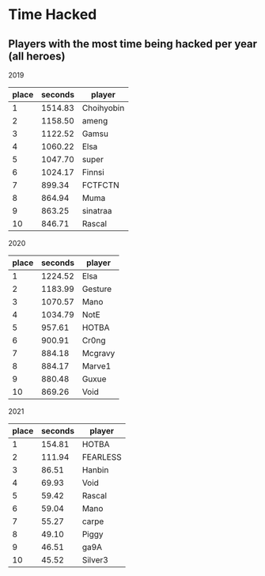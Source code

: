 # Time Hacked

## Players with the most time being hacked per year (all heroes)


2019

 | place | seconds | player     |
|-------|---------|------------|
|     1 | 1514.83 | Choihyobin |
|     2 | 1158.50 | ameng      |
|     3 | 1122.52 | Gamsu      |
|     4 | 1060.22 | Elsa       |
|     5 | 1047.70 | super      |
|     6 | 1024.17 | Finnsi     |
|     7 |  899.34 | FCTFCTN    |
|     8 |  864.94 | Muma       |
|     9 |  863.25 | sinatraa   |
|    10 |  846.71 | Rascal     |

2020

 | place | seconds | player  |
|-------|---------|---------|
|     1 | 1224.52 | Elsa    |
|     2 | 1183.99 | Gesture |
|     3 | 1070.57 | Mano    |
|     4 | 1034.79 | NotE    |
|     5 |  957.61 | HOTBA   |
|     6 |  900.91 | Cr0ng   |
|     7 |  884.18 | Mcgravy |
|     8 |  884.17 | Marve1  |
|     9 |  880.48 | Guxue   |
|    10 |  869.26 | Void    |

2021

 | place | seconds | player   |
|-------|---------|----------|
|     1 |  154.81 | HOTBA    |
|     2 |  111.94 | FEARLESS |
|     3 |   86.51 | Hanbin   |
|     4 |   69.93 | Void     |
|     5 |   59.42 | Rascal   |
|     6 |   59.04 | Mano     |
|     7 |   55.27 | carpe    |
|     8 |   49.10 | Piggy    |
|     9 |   46.51 | ga9A     |
|    10 |   45.52 | Silver3  |

